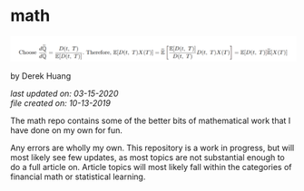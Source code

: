 # math

![./banner.png](./banner.png)

by Derek Huang

_last updated on: 03-15-2020_  
_file created on: 10-13-2019_

The math repo contains some of the better bits of mathematical work that I have done on my own for fun.

Any errors are wholly my own. This repository is a work in progress, but will most likely see few updates, as most topics are not substantial enough to do a full article on. Article topics will most likely fall within the categories of financial math or statistical learning.
